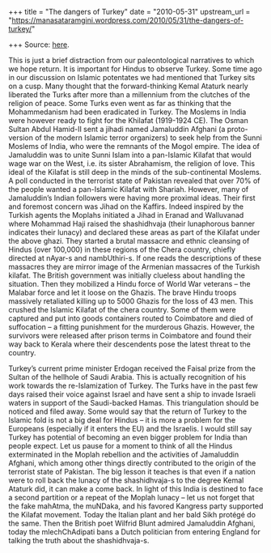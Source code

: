 +++
title = "The dangers of Turkey"
date = "2010-05-31"
upstream_url = "https://manasataramgini.wordpress.com/2010/05/31/the-dangers-of-turkey/"

+++
Source: [here](https://manasataramgini.wordpress.com/2010/05/31/the-dangers-of-turkey/).

This is just a brief distraction from our paleontological narratives to
which we hope return. It is important for Hindus to observe Turkey. Some
time ago in our discussion on Islamic potentates we had mentioned that
Turkey sits on a cusp. Many thought that the forward-thinking Kemal
Ataturk nearly liberated the Turks after more than a millennium from the
clutches of the religion of peace. Some Turks even went as far as
thinking that the Mohammedanism had been eradicated in Turkey. The
Moslems in India were however ready to fight for the Khilafat (1919-1924
CE). The Osman Sultan Abdul Hamid-II sent a jihadi named Jamaluddin
Afghani (a proto-version of the modern Islamic terror organizers) to
seek help from the Sunni Moslems of India, who were the remnants of the
Mogol empire. The idea of Jamaluddin was to unite Sunni Islam into a
pan-Islamic Kilafat that would wage war on the West, i.e. its sister
Abrahamism, the religion of love. This ideal of the Kilafat is still
deep in the minds of the sub-continental Moslems. A poll conducted in
the terrorist state of Pakistan revealed that over 70% of the people
wanted a pan-Islamic Kilafat with Shariah. However, many of Jamaluddin’s
Indian followers were having more proximal ideas. Their first and
foremost concern was Jihad on the Kaffirs. Indeed inspired by the
Turkish agents the Moplahs initiated a Jihad in Eranad and Walluvanad
where Mohammad Haji raised the shashidhvaja (their lunaphorous banner
indicates their lunacy) and declared these areas as part of the Kilafat
under the above ghazi. They started a brutal massacre and ethnic
cleansing of Hindus (over 100,000) in these regions of the Chera
country, chiefly directed at nAyar-s and nambUthiri-s. If one reads the
descriptions of these massacres they are mirror image of the Armenian
massacres of the Turkish kilafat. The British government was initially
clueless about handling the situation. Then they mobilized a Hindu force
of World War veterans – the Malabar force and let it loose on the
Ghazis. The brave Hindu troops massively retaliated killing up to 5000
Ghazis for the loss of 43 men. This crushed the Islamic Kilafat of the
chera country. Some of them were captured and put into goods containers
routed to Coimbatore and died of suffocation – a fitting punishment for
the murderous Ghazis. However, the survivors were released after prison
terms in Coimbatore and found their way back to Kerala where their
descendents pose the latest threat to the country.

Turkey’s current prime minister Erdogan received the Faisal prize from
the Sultan of the hellhole of Saudi Arabia. This is actually recognition
of his work towards the re-Islamization of Turkey. The Turks have in the
past few days raised their voice against Israel and have sent a ship to
invade Israeli waters in support of the Saudi-backed Hamas. This
triangulation should be noticed and filed away. Some would say that the
return of Turkey to the Islamic fold is not a big deal for Hindus – it
is more a problem for the Europeans (especially if it enters the EU) and
the Israelis. I would still say Turkey has potential of becoming an even
bigger problem for India than people expect. Let us pause for a moment
to think of all the Hindus exterminated in the Moplah rebellion and the
activities of Jamaluddin Afghani, which among other things directly
contributed to the origin of the terrorist state of Pakistan. The big
lesson it teaches is that even if a nation were to roll back the lunacy
of the shashidhvaja-s to the degree Kemal Ataturk did, it can make a
come back. In light of this India is destined to face a second partition
or a repeat of the Moplah lunacy – let us not forget that the fake
mahAtma, the muNDaka, and his favored Kangress party supported the
Kilafat movement. Today the Italian plant and her bald Sikh protégé do
the same. Then the British poet Wilfrid Blunt admired Jamaluddin
Afghani, today the mlechChAdipati bans a Dutch politician from entering
England for talking the truth about the shashidhvaja-s.

